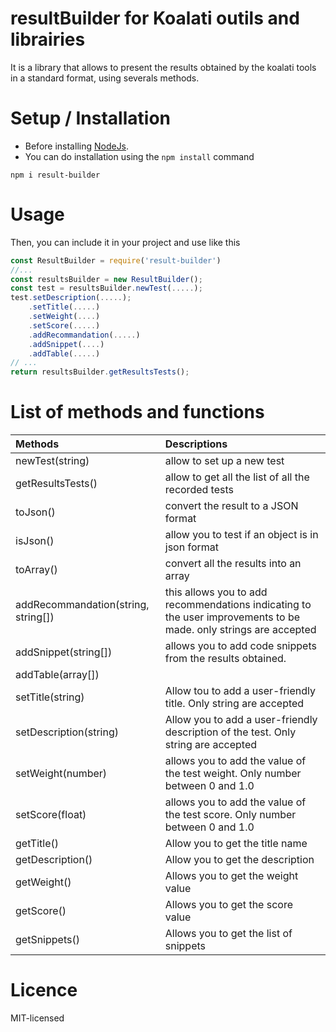 # resultBuilder for Koalati outils and librairies
It is a library that allows to present the results obtained by the koalati tools in a standard format, using severals methods.


# Setup / Installation 
- Before installing [NodeJs](https://nodejs.org/en/).
- You can do installation using the `npm install` command
```
npm i result-builder
```
# Usage
Then, you can include it in your project and use like this
```javascript
const ResultBuilder = require('result-builder')
//...
const resultsBuilder = new ResultBuilder(); 
const test = resultsBuilder.newTest(.....);
test.setDescription(.....);
    .setTitle(.....)
    .setWeight(....)
    .setScore(.....)
    .addRecommandation(.....)
    .addSnippet(....)
    .addTable(.....)
// ... 
return resultsBuilder.getResultsTests(); 
```

# List of methods and functions

| Methods               | Descriptions     | 
| :--------------------- | :--------------- |
| newTest(string)      | allow to set up a new test   |
| getResultsTests()     | allow to get all the list of all the recorded tests  |
| toJson()              | convert the result to a JSON format  |
| isJson()              | allow you to test if an object is in json format   |
| toArray()             | convert all the results into an array |
| addRecommandation(string, string[]) |this allows you to add recommendations indicating to the user improvements to be made. only strings are accepted |
| addSnippet(string[])  | allows you to add code snippets from the results obtained.|
| addTable(array[])             | |
| setTitle(string)             | Allow tou to add a user-friendly title. Only string are accepted|
| setDescription(string)             | Allow you to add a user-friendly description of the test. Only string are accepted|
| setWeight(number)             | allows you to add the value of the test weight. Only  number between 0 and 1.0 |
| setScore(float)             | allows you to add the value of the test score. Only  number between 0 and 1.0 |
| getTitle()             | Allow you to get the title name|
| getDescription()             | Allow you to get the description|
| getWeight()             | Allows you to get the weight value|
| getScore()             | Allows you to get the score value|
| getSnippets()             | Allows you to get the list of snippets|


# Licence
MIT-licensed
